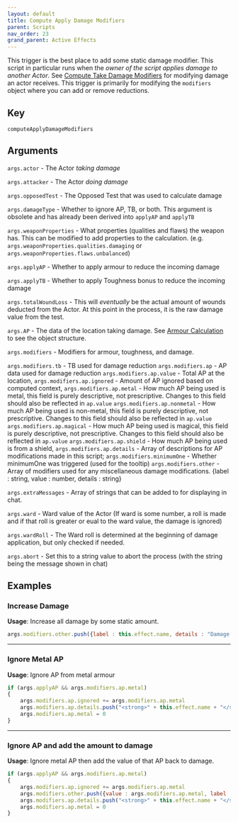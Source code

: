 ```yaml
---
layout: default
title: Compute Apply Damage Modifiers
parent: Scripts
nav_order: 23
grand_parent: Active Effects
---
```


This trigger is the best place to add some static damage modifier. This script in particular runs when the *owner of the script applies damage to another Actor*. See [Compute Take Damage Modifiers](./computeTakeDamageModifiers) for modifying damage an actor receives. This trigger is primarily for modifying the `modifiers` object where you can add or remove reductions.

## Key

`computeApplyDamageModifiers`

## Arguments 

`args.actor` - The Actor *taking damage*

`args.attacker` - The Actor *doing damage*

`args.opposedTest` - The Opposed Test that was used to calculate damage

`args.damageType` - Whether to ignore AP, TB, or both. This argument is obsolete and has already been derived into `applyAP` and `applyTB`

`args.weaponProperties` - What properties (qualities and flaws) the weapon has. This can be modified to add properties to the calculation. (e.g. `args.weaponProperties.qualities.damaging` or `args.weaponProperties.flaws.unbalanced`)

`args.applyAP` - Whether to apply armour to reduce the incoming damage

`args.applyTB` - Whether to apply Toughness bonus to reduce the incoming damage

`args.totalWoundLoss` - This will *eventually* be the actual amount of wounds deducted from the Actor. At this point in the process, it is the raw damage value from the test. 

`args.AP` - The data of the location taking damage. See [Armour Calculation](./APCalc.md) to see the object structure.

`args.modifiers` - Modifiers for armour, toughness, and damage.

`args.modifiers.tb` - TB used for damage reduction
`args.modifiers.ap` - AP data used for damage reduction 
`args.modifiers.ap.value` - Total AP at the location,
`args.modifiers.ap.ignored` - Amount of AP ignored based on computed context,
`args.modifiers.ap.metal` - How much AP being used is metal, this field is purely descriptive, not prescriptive. Changes to this field should also be reflected in `ap.value` 
`args.modifiers.ap.nonmetal` - How much AP being used is non-metal, this field is purely descriptive, not prescriptive. Changes to this field should also be reflected in `ap.value` 
`args.modifiers.ap.magical` - How much AP being used is magical, this field is purely descriptive, not prescriptive. Changes to this field should also be reflected in `ap.value` 
`args.modifiers.ap.shield` - How much AP being used is from a shield,
`args.modifiers.ap.details` - Array of descriptions for AP modifications made in this script;
`args.modifiers.minimumOne` - Whether minimumOne was triggered (used for the tooltip)
`args.modifiers.other` - Array of modifiers used for any miscellaneous damage modifications. {label : string, value : number, details : string}

`args.extraMessages` - Array of strings that can be added to for displaying in chat.

`args.ward` - Ward value of the Actor (If ward is some number, a roll is made and if that roll is greater or eual to the ward value, the damage is ignored)

`args.wardRoll` - The Ward roll is determined at the beginning of damage application, but only checked if needed.

`args.abort` - Set this to a string value to abort the process (with the string being the message shown in chat)

## Examples

### Increase Damage

**Usage**: Increase all damage by some static amount. 

```js
args.modifiers.other.push({label : this.effect.name, details : "Damage Increase", value : 3})
```

---

### Ignore Metal AP

**Usage**: Ignore AP from metal armour

```js
if (args.applyAP && args.modifiers.ap.metal) 
{
    args.modifiers.ap.ignored += args.modifiers.ap.metal
    args.modifiers.ap.details.push("<strong>" + this.effect.name + "</strong>: Ignore Metal (" + args.modifiers.ap.metal + ")");
    args.modifiers.ap.metal = 0
}
```

---

### Ignore AP and add the amount to damage

**Usage**: Ignore metal AP then add the value of that AP back to damage.

```js
if (args.applyAP && args.modifiers.ap.metal) 
{
    args.modifiers.ap.ignored += args.modifiers.ap.metal
    args.modifiers.other.push({value : args.modifiers.ap.metal, label : this.effect.name, details : "Add Metal AP to Damage" })
    args.modifiers.ap.details.push("<strong>" + this.effect.name + "</strong>: Ignore Metal (" + args.modifiers.ap.metal + ")");
    args.modifiers.ap.metal = 0
}
```